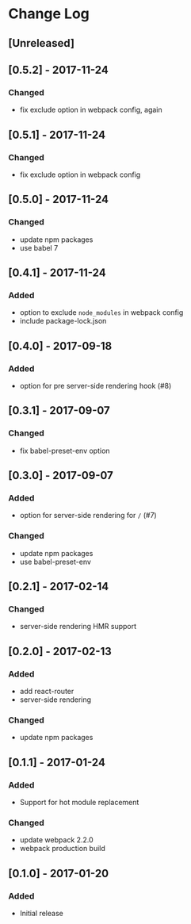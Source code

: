 # Change Log

## [Unreleased]

## [0.5.2] - 2017-11-24
### Changed
- fix exclude option in webpack config, again

## [0.5.1] - 2017-11-24
### Changed
- fix exclude option in webpack config

## [0.5.0] - 2017-11-24
### Changed
- update npm packages
- use babel 7

## [0.4.1] - 2017-11-24
### Added
- option to exclude `node_modules` in webpack config
- include package-lock.json

## [0.4.0] - 2017-09-18
### Added
- option for pre server-side rendering hook (#8)

## [0.3.1] - 2017-09-07
### Changed
- fix babel-preset-env option

## [0.3.0] - 2017-09-07
### Added
- option for server-side rendering for `/` (#7)

### Changed
- update npm packages
- use babel-preset-env

## [0.2.1] - 2017-02-14
### Changed
- server-side rendering HMR support

## [0.2.0] - 2017-02-13
### Added
- add react-router
- server-side rendering

### Changed
- update npm packages

## [0.1.1] - 2017-01-24
### Added
- Support for hot module replacement

### Changed
- update webpack 2.2.0
- webpack production build

## [0.1.0] - 2017-01-20
### Added
- Initial release
